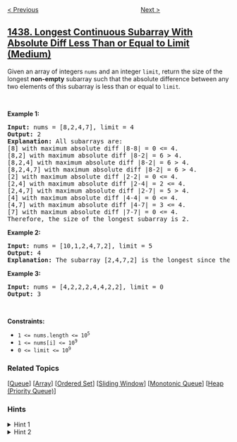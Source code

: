 <!--|This file generated by command(leetcode description); DO NOT EDIT.    |-->
<!--+----------------------------------------------------------------------+-->
<!--|@author    openset <openset.wang@gmail.com>                           |-->
<!--|@link      https://github.com/openset                                 |-->
<!--|@home      https://github.com/openset/leetcode                        |-->
<!--+----------------------------------------------------------------------+-->

[< Previous](../check-if-all-1s-are-at-least-length-k-places-away "Check If All 1's Are at Least Length K Places Away")
　　　　　　　　　　　　　　　　
[Next >](../find-the-kth-smallest-sum-of-a-matrix-with-sorted-rows "Find the Kth Smallest Sum of a Matrix With Sorted Rows")

## [1438. Longest Continuous Subarray With Absolute Diff Less Than or Equal to Limit (Medium)](https://leetcode.com/problems/longest-continuous-subarray-with-absolute-diff-less-than-or-equal-to-limit "绝对差不超过限制的最长连续子数组")

<p>Given an array of integers <code>nums</code> and an integer <code>limit</code>, return the size of the longest <strong>non-empty</strong> subarray such that the absolute difference between any two elements of this subarray is less than or equal to <code>limit</code><em>.</em></p>

<p>&nbsp;</p>
<p><strong>Example 1:</strong></p>

<pre>
<strong>Input:</strong> nums = [8,2,4,7], limit = 4
<strong>Output:</strong> 2 
<strong>Explanation:</strong> All subarrays are: 
[8] with maximum absolute diff |8-8| = 0 &lt;= 4.
[8,2] with maximum absolute diff |8-2| = 6 &gt; 4. 
[8,2,4] with maximum absolute diff |8-2| = 6 &gt; 4.
[8,2,4,7] with maximum absolute diff |8-2| = 6 &gt; 4.
[2] with maximum absolute diff |2-2| = 0 &lt;= 4.
[2,4] with maximum absolute diff |2-4| = 2 &lt;= 4.
[2,4,7] with maximum absolute diff |2-7| = 5 &gt; 4.
[4] with maximum absolute diff |4-4| = 0 &lt;= 4.
[4,7] with maximum absolute diff |4-7| = 3 &lt;= 4.
[7] with maximum absolute diff |7-7| = 0 &lt;= 4. 
Therefore, the size of the longest subarray is 2.
</pre>

<p><strong>Example 2:</strong></p>

<pre>
<strong>Input:</strong> nums = [10,1,2,4,7,2], limit = 5
<strong>Output:</strong> 4 
<strong>Explanation:</strong> The subarray [2,4,7,2] is the longest since the maximum absolute diff is |2-7| = 5 &lt;= 5.
</pre>

<p><strong>Example 3:</strong></p>

<pre>
<strong>Input:</strong> nums = [4,2,2,2,4,4,2,2], limit = 0
<strong>Output:</strong> 3
</pre>

<p>&nbsp;</p>
<p><strong>Constraints:</strong></p>

<ul>
	<li><code>1 &lt;= nums.length &lt;= 10<sup>5</sup></code></li>
	<li><code>1 &lt;= nums[i] &lt;= 10<sup>9</sup></code></li>
	<li><code>0 &lt;= limit &lt;= 10<sup>9</sup></code></li>
</ul>

### Related Topics
  [[Queue](../../tag/queue/README.md)]
  [[Array](../../tag/array/README.md)]
  [[Ordered Set](../../tag/ordered-set/README.md)]
  [[Sliding Window](../../tag/sliding-window/README.md)]
  [[Monotonic Queue](../../tag/monotonic-queue/README.md)]
  [[Heap (Priority Queue)](../../tag/heap-priority-queue/README.md)]

### Hints
<details>
<summary>Hint 1</summary>
Use a sliding window approach keeping the maximum and minimum value using a data structure like a multiset from STL in C++.
</details>

<details>
<summary>Hint 2</summary>
More specifically, use the two pointer technique, moving the right pointer as far as possible to the right until the subarray is not valid (maxValue - minValue > limit), then moving the left pointer until the subarray is valid again (maxValue - minValue <= limit). Keep repeating this process.
</details>
